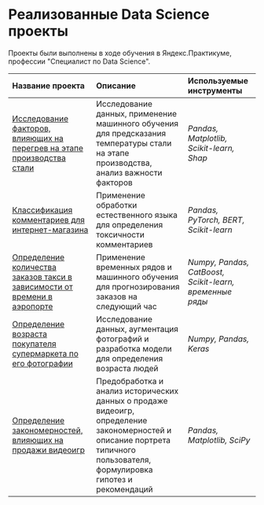 # Реализованные Data Science проекты 

Проекты были выполнены в ходе обучения в Яндекс.Практикуме, профессии "Специалист по Data Science".

| Название проекта | Описание | Используемые инструменты | 
| :---------------------- | :---------------------- | :---------------------- |
| [Исследование факторов, влияющих на перегрев на этапе производства стали](steel_temperature) | Исследование данных, применение машинного обучения для предсказания температуры стали на этапе производства, анализ важности факторов| *Pandas, Matplotlib, Scikit-learn, Shap* |
| [Классификация комментариев для интернет-магазина](toxic_comments) | Применение обработки естественного языка для определения токсичности комментариев| *Pandas, PyTorch, BERT, Scikit-learn* |
| [Определение количества заказов такси в зависимости от времени в аэропорте](taxi_orders) | Применение временных рядов и машинного обучения для прогнозирования заказов на следующий час| *Numpy, Pandas, CatBoost, Scikit-learn, временные ряды* |
| [Определение возраста покупателя супермаркета по его фотографии](age_determination) | Исследование данных, аугментация фотографий и разработка модели для определения возраста людей| *Numpy, Pandas, Keras* |
| [Определение закономерностей, влияющих на продажи видеоигр](games_sales) | Предобработка и анализ исторических данных о продаже видеоигр, определение закономерностей и описание портрета типичного пользователя, формулировка гипотез и рекомендаций| *Pandas, Matplotlib, SciPy* |
